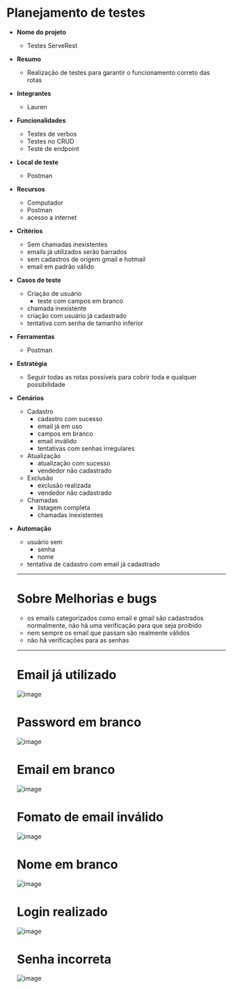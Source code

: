 # **Planejamento de testes**

 - **Nome do projeto**
    - Testes ServeRest
      
 - **Resumo**
    - Realização de testes para garantir o funcionamento correto das rotas
      
 - **Integrantes**
    - Lauren
      
 - **Funcionalidades**
    - Testes de verbos
    - Testes no CRUD
    - Teste de endpoint
      
 - **Local de teste**
    - Postman
      
 - **Recursos**
    - Computador
    - Postman
    - acesso a internet
      
 - **Critérios**
    - Sem chamadas inexistentes
    - emails já utilizados serão barrados
    - sem cadastros de origem gmail e hotmail
    - email em padrão válido
      
 - **Casos de teste**
    - Criação de usuário
      - teste com campos em branco
    - chamada inexistente
    - criação com usuário já cadastrado
    - tentativa com senha de tamanho inferior
 - **Ferramentas**
    - Postman
      
 - **Estratégia**
    - Seguir todas as rotas possíveis para cobrir toda e qualquer possibilidade
      
 - **Cenários**
    - Cadastro
      - cadastro com sucesso
      - email já em uso
      - campos em branco
      - email inválido
      - tentativas com senhas irregulares 
    - Atualização
      - atualização com sucesso
      - vendedor não cadastrado 
    - Exclusão
      - exclusão realizada
      - vendedor não cadastrado 
    - Chamadas
      - listagem completa
      - chamadas inexistentes
      
 - **Automação**
    - usuário sem
      - senha
      - nome
    - tentativa de cadastro com email já cadastrado
   ___________________________________________________
   # Sobre Melhorias e bugs
    - os emails categorizados como email e gmail são cadastrados normalmente, não há uma verificação para que seja proibido
    - nem sempre os email que passam são realmente válidos
    - não há verificações para as senhas
  
   ___________________________________________________

   # Email já utilizado
   
   ![image](https://github.com/LaurenMonici/Compass/assets/136503745/b48ef523-92bb-4d81-affb-8781a58e0327)

   # Password em branco
   
   ![image](https://github.com/LaurenMonici/Compass/assets/136503745/0e923595-4e36-42e2-89c7-d4528b6c568f)

   # Email em branco

   ![image](https://github.com/LaurenMonici/Compass/assets/136503745/d752a888-1f6e-4e65-9cbe-e4021ac5ce8a)

   # Fomato de email inválido

   ![image](https://github.com/LaurenMonici/Compass/assets/136503745/06816b6f-e889-46fd-8cce-927e7aa8c174)

   # Nome em branco
   
   ![image](https://github.com/LaurenMonici/Compass/assets/136503745/934a670e-00dd-47fe-accc-3a3e4bc2a096)

   # Login realizado

   ![image](https://github.com/LaurenMonici/Compass/assets/136503745/da03b39d-f05c-4387-802d-d6c2865bcd34)

   # Senha incorreta

   ![image](https://github.com/LaurenMonici/Compass/assets/136503745/169b24bb-2b55-4649-9b26-62568cc71456)






